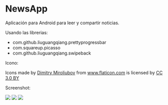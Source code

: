# NewsApp

Aplicación para Android para leer y compartir noticias. 

Usando las librerias: 
<ul>
  <li>com.github.liuguangqiang.prettyprogressbar</li>
  <li>com.squareup.picasso</li>
  <li>com.github.liuguangqiang.swipeback</li>
</ul>

Icono:

<div>Icons made by <a href="http://www.flaticon.com/authors/dimitry-miroliubov" title="Dimitry Miroliubov">Dimitry Miroliubov</a> from <a href="http://www.flaticon.com" title="Flaticon">www.flaticon.com</a> is licensed by <a href="http://creativecommons.org/licenses/by/3.0/" title="Creative Commons BY 3.0" target="_blank">CC 3.0 BY</a></div>


Screenshot:

<img src="http://i.imgur.com/qHFt88E.png">

<img src="http://i.imgur.com/oc6gTWO.png">

<img src="http://i.imgur.com/DHNyUsX.png">
